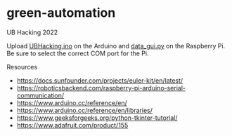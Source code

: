 # green-automation
UB Hacking 2022 

Upload [UBHacking.ino](https://github.com/HotGreenPeas/green-automation/blob/main/UBHacking.ino) on the Arduino and [data_gui.py](https://github.com/HotGreenPeas/green-automation/blob/main/data_gui.py) on the Raspberry Pi. Be sure to select the correct COM port for the Pi.

Resources
- https://docs.sunfounder.com/projects/euler-kit/en/latest/
- https://roboticsbackend.com/raspberry-pi-arduino-serial-communication/
- https://www.arduino.cc/reference/en/
- https://www.arduino.cc/reference/en/libraries/
- https://www.geeksforgeeks.org/python-tkinter-tutorial/
- https://www.adafruit.com/product/155

